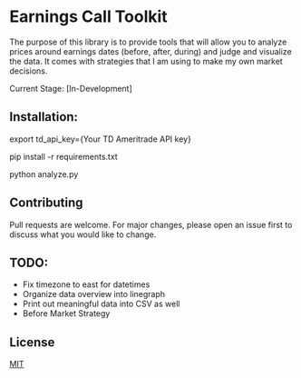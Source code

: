 # Earnings Call Toolkit

The purpose of this library is to provide tools that will allow you to analyze prices around earnings dates (before, after, during) and judge and visualize the data. It comes with strategies that I am using to make my own market decisions.

Current Stage: [In-Development] 

## Installation:

export td_api_key={Your TD Ameritrade API key}

pip install -r requirements.txt

python analyze.py

## Contributing
Pull requests are welcome. For major changes, please open an issue first to discuss what you would like to change.

## TODO:
- Fix timezone to east for datetimes
- Organize data overview into linegraph
- Print out meaningful data into CSV as well
- Before Market Strategy

## License
[MIT](https://choosealicense.com/licenses/mit/)
